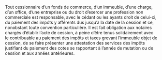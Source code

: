 Tout  cessionnaire  d’un  fonds  de  commerce,  d’un  immeuble,  d’une charge,  d’un  office,  d’une  entreprise  ou  du  droit  d’exercer  une  profession  non commerciale est responsable, avec le cédant ou les ayants droit de celui-ci, du paiement des impôts y afférents dus jusqu’à la date de la cession et ce, nonobstant toute convention particulière.
Il est fait obligation aux notaires chargés d’établir l’acte de cession, à peine d’être tenus  solidairement  avec  le  contribuable  au  paiement  des  impôts  et  taxes  grevant l’immeuble objet de cession, de se faire présenter une attestation des services des impôts justifiant du paiement des cotes se rapportant à l’année de mutation ou de cession et aux années antérieures.